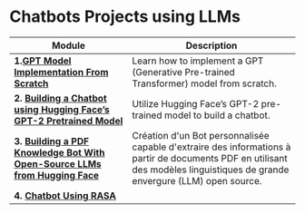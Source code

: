 
# Chatbots Projects using LLMs



| Module                                                  | Description                                                                                                                                                                                   |
|---------------------------------------------------------|-----------------------------------------------------------------------------------------------------------------------------------------------------------------------------------------------|
| **1.[GPT Model Implementation From Scratch](https://github.com/kplr-training/LLMs-Bots/tree/main/1-GPT%20Model%20From%20screatch)**             | Learn how to implement a GPT (Generative Pre-trained Transformer) model from scratch.                                                                                                       |
| **2. [Building a Chatbot using Hugging Face’s GPT-2 Pretrained Model](https://github.com/kplr-training/LLMs-Bots/tree/main/3-chatbot%20using%20GPT-2)** | Utilize Hugging Face’s GPT-2 pre-trained model to build a chatbot.                                                                                                                            |
| **3. [Building a PDF Knowledge Bot With Open-Source LLMs from Hugging Face](https://github.com/kplr-training/LLMs-Bots/tree/main/4-Q%26A%20Bot%20Using%20LLMs)** | Création d'un Bot personnalisée capable d'extraire des informations à partir de documents PDF en utilisant des modèles linguistiques de grande envergure (LLM) open source.|
| **4. [Chatbot Using RASA](https://github.com/kplr-training/LLMs-Bots/tree/main/2-Chatbot%20Using%20Rasa)** |
